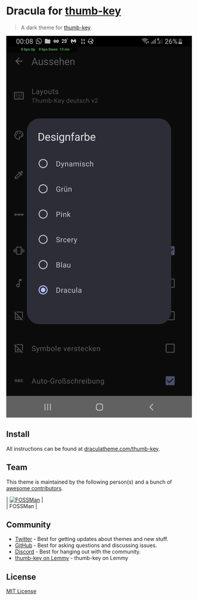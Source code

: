 # Dracula for [thumb-key](https://github.com/dessalines/thumb-key)

> A dark theme for [thumb-key](https://github.com/dessalines/thumb-key).

![Screenshot](./screenshot.jpg)

## Install

All instructions can be found at [draculatheme.com/thumb-key](https://draculatheme.com/thumb-key).

## Team

This theme is maintained by the following person(s) and a bunch of [awesome contributors](https://github.com/dracula/thumb-key/graphs/contributors).

| [![FOSSMan](https://github.com/0xfossman.png?size=100)](https://github.com/0xfossman) |
<br>| FOSSMan |

## Community

- [Twitter](https://twitter.com/draculatheme) - Best for getting updates about themes and new stuff.
- [GitHub](https://github.com/dracula/dracula-theme/discussions) - Best for asking questions and discussing issues.
- [Discord](https://draculatheme.com/discord-invite) - Best for hanging out with the community.
- [thumb-key on Lemmy](https://lemmy.ml/c/thumbkey) - thumb-key on Lemmy
## License

[MIT License](./LICENSE)

